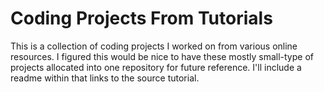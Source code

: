 # Coding Projects From Tutorials

This is a collection of coding projects I worked on from various online resources. I figured this would be nice to have these mostly small-type of projects allocated into one repository for future reference. I'll include a readme within that links to the source tutorial.
